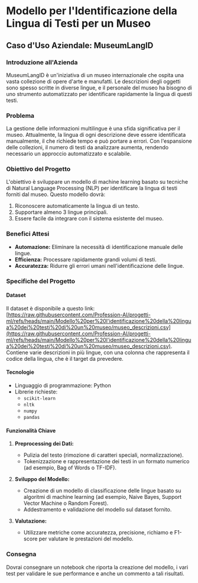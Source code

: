 # Modello per l'Identificazione della Lingua di Testi per un Museo

## Caso d'Uso Aziendale: MuseumLangID

### Introduzione all'Azienda
MuseumLangID è un'iniziativa di un museo internazionale che ospita una vasta collezione di opere d'arte e manufatti. Le descrizioni degli oggetti sono spesso scritte in diverse lingue, e il personale del museo ha bisogno di uno strumento automatizzato per identificare rapidamente la lingua di questi testi.

### Problema
La gestione delle informazioni multilingue è una sfida significativa per il museo. Attualmente, la lingua di ogni descrizione deve essere identificata manualmente, il che richiede tempo e può portare a errori. Con l'espansione delle collezioni, il numero di testi da analizzare aumenta, rendendo necessario un approccio automatizzato e scalabile.

### Obiettivo del Progetto
L'obiettivo è sviluppare un modello di machine learning basato su tecniche di Natural Language Processing (NLP) per identificare la lingua di testi forniti dal museo. Questo modello dovrà:

1. Riconoscere automaticamente la lingua di un testo.
2. Supportare almeno 3 lingue principali.
3. Essere facile da integrare con il sistema esistente del museo.

### Benefici Attesi
- **Automazione:** Eliminare la necessità di identificazione manuale delle lingue.
- **Efficienza:** Processare rapidamente grandi volumi di testi.
- **Accuratezza:** Ridurre gli errori umani nell'identificazione delle lingue.

### Specifiche del Progetto
#### **Dataset**
Il dataset è disponibile a questo link: [https://raw.githubusercontent.com/Profession-AI/progetti-ml/refs/heads/main/Modello%20per%20l'identificazione%20della%20lingua%20dei%20testi%20di%20un%20museo/museo_descrizioni.csv](https://raw.githubusercontent.com/Profession-AI/progetti-ml/refs/heads/main/Modello%20per%20l'identificazione%20della%20lingua%20dei%20testi%20di%20un%20museo/museo_descrizioni.csv). Contiene varie descrizioni in più lingue, con una colonna che rappresenta il codice della lingua, che è il target da prevedere.

#### **Tecnologie**
- Linguaggio di programmazione: Python
- Librerie richieste:
  - `scikit-learn`
  - `nltk`
  - `numpy`
  - `pandas`

#### **Funzionalità Chiave**
1. **Preprocessing dei Dati:**
   - Pulizia del testo (rimozione di caratteri speciali, normalizzazione).
   - Tokenizzazione e rappresentazione dei testi in un formato numerico (ad esempio, Bag of Words o TF-IDF).

2. **Sviluppo del Modello:**
   - Creazione di un modello di classificazione delle lingue basato su algoritmi di machine learning (ad esempio, Naive Bayes, Support Vector Machine o Random Forest).
   - Addestramento e validazione del modello sul dataset fornito.

3. **Valutazione:**
   - Utilizzare metriche come accuratezza, precisione, richiamo e F1-score per valutare le prestazioni del modello.

### Consegna

Dovrai consegnare un notebook che riporta la creazione del modello, i vari test per validare le sue performance e anche un commento a tali risultati.


